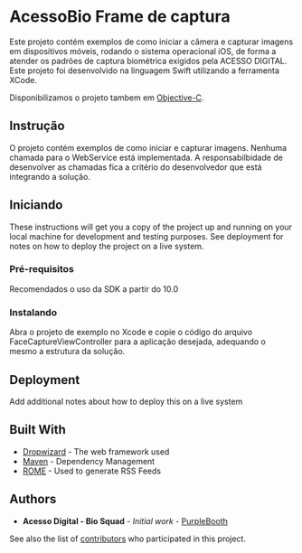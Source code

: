 # AcessoBio Frame de captura

Este projeto contém exemplos de como iniciar a câmera e capturar imagens em dispositivos móveis, rodando o sistema operacional iOS, de forma a atender os padrões de captura biométrica exigidos pela ACESSO DIGITAL. Este projeto foi desenvolvido na linguagem Swift utilizando a ferramenta XCode.

Disponibilizamos o projeto tambem em [Objective-C](https://github.com/acesso-io/acessobio-iosframe).

## Instrução 

O projeto contém exemplos de como iniciar e capturar imagens. Nenhuma chamada para o WebService está implementada. A responsabilbidade de desenvolver as chamadas fica a critério do desenvolvedor que está integrando a solução.

## Iniciando 

These instructions will get you a copy of the project up and running on your local machine for development and testing purposes. See deployment for notes on how to deploy the project on a live system.

### Pré-requisitos

Recomendados o uso da SDK a partir do 10.0  

### Instalando

Abra o projeto de exemplo no Xcode e copie o código do arquivo FaceCaptureViewController para a aplicação desejada, adequando o mesmo a estrutura da solução.

## Deployment

Add additional notes about how to deploy this on a live system

## Built With

* [Dropwizard](http://www.dropwizard.io/1.0.2/docs/) - The web framework used
* [Maven](https://maven.apache.org/) - Dependency Management
* [ROME](https://rometools.github.io/rome/) - Used to generate RSS Feeds


## Authors

* **Acesso Digital - Bio Squad** - *Initial work* - [PurpleBooth](https://github.com/PurpleBooth)

See also the list of [contributors](https://github.com/your/project/contributors) who participated in this project.


